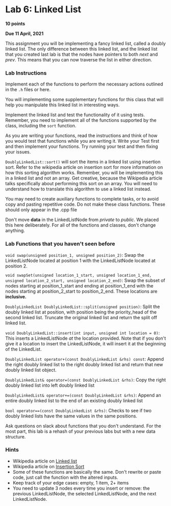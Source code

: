 # Lab 6: Linked List #
**10 points**

**Due 11 April, 2021**

This assignment you will be implementing a fancy linked list, called a doubly linked list. The only difference between this linked list, and the linked list that you created last lab is that the nodes have pointers to both *next* and *prev*. This means that you can now traverse the list in either direction.

### Lab Instructions
Implement each of the functions to perform the necessary actions outlined in the `.h` files or here.

You will implementing some supplementary functions for this class that will help you manipulate this linked list in interesting ways.

Implement the linked list and test the functionality of it using tests. Remember, you need to implement all of the functions supported by the class, including the `sort` function.

As you are writing your functions, read the instructions and think of how you would test that functions while you are writing it. Write your Test first and then implement your functions. Try running your test and then fixing your issues.  

`DoublyLinkedList::sort()` will sort the items in a linked list using insertion sort. Refer to the wikipedia article on insertion sort for more information on how this sorting algorithm works. Remember, you will be implementing this in a linked list and not an array. Get creative, because the Wikipedia article talks specifically about performing this sort on an array. You will need to understand how to translate this algorithm to use a linked list instead.

You may need to create auxiliary functions to complete tasks, or to avoid copy and pasting repetitive code. Do not make these class functions. These should only appear in the .cpp file

Don't move **data** in the LinkedListNode from *private* to *public*. We placed this here deliberately. For all of the functions and classes, don't change anything.

### Lab Functions that you haven't seen before
`void swap(unsigned position_1, unsigned position_2)`: Swap the LinkedListNode located at position 1 with the LinkedListNode located at position 2.
 
`void swapSet(unsigned location_1_start, unsigned location_1_end, unsigned location_2_start, unsigned location_2_end)`: Swap the subset of nodes starting at position_1_start and ending at position_1_end with the nodes starting at position_2_start to position_2_end. These locations are **inclusive.**

`DoublyLinkedList DoublyLinkedList::split(unsigned position)`: Split the doubly linked list at position, with position being the priority_head of the second linked list. Truncate the original linked list and return the split off linked list.

`void DoublyLinkedList::insert(int input, unsigned int location = 0)`: This inserts a LinkedListNode *at* the location provided. Note that if you don't give it a location to insert the LinkedListNode, it will insert it at the beginning of the LinkedList.

`DoublyLinkedList operator+(const DoublyLinkedList &rhs) const`: Append the right doubly linked list to the right doubly linked list and return that new doubly linked list object.

`DoublyLinkedList& operator=(const DoublyLinkedList &rhs)`: Copy the right doubly linked list into left doubly linked list

`DoublyLinkedList& operator+=(const DoublyLinkedList &rhs)`: Append an entire doubly linked list to the end of an existing doubly linked list

`bool operator==(const DoublyLinkedList &rhs)`: Checks to see if two doubly linked lists have the same values in the same positions. 

Ask questions on slack about functions that you don't understand. For the most part, this lab is a rehash of your previous labs but with a new data structure.

### Hints ###
- Wikipedia article on [Linked list](https://en.wikipedia.org/wiki/Linked_list)
- Wikipedia article on [Insertion Sort](https://en.wikipedia.org/wiki/Insertion_sort)
- Some of these functions are basically the same. Don't rewrite or paste code, just call the function with the altered inputs.
- Keep track of your edge cases: empty, 1 item, 2+ items
- You need to update 3 nodes every time you insert or remove: the previous LinkedListNode, the selected LinkedListNode, and the next LinkedListNode.
